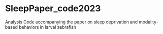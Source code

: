 # SleepPaper_code2023
Analysis Code accompanying the paper on sleep deprivation and modality-based behaviors in larval zebrafish
